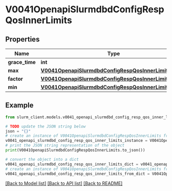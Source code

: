 # V0041OpenapiSlurmdbdConfigRespQosInnerLimits


## Properties

Name | Type | Description | Notes
------------ | ------------- | ------------- | -------------
**grace_time** | **int** | GraceTime | [optional] 
**max** | [**V0041OpenapiSlurmdbdConfigRespQosInnerLimitsMax**](V0041OpenapiSlurmdbdConfigRespQosInnerLimitsMax.md) |  | [optional] 
**factor** | [**V0041OpenapiSlurmdbdConfigRespQosInnerLimitsFactor**](V0041OpenapiSlurmdbdConfigRespQosInnerLimitsFactor.md) |  | [optional] 
**min** | [**V0041OpenapiSlurmdbdConfigRespQosInnerLimitsMin**](V0041OpenapiSlurmdbdConfigRespQosInnerLimitsMin.md) |  | [optional] 

## Example

```python
from slurm_client.models.v0041_openapi_slurmdbd_config_resp_qos_inner_limits import V0041OpenapiSlurmdbdConfigRespQosInnerLimits

# TODO update the JSON string below
json = "{}"
# create an instance of V0041OpenapiSlurmdbdConfigRespQosInnerLimits from a JSON string
v0041_openapi_slurmdbd_config_resp_qos_inner_limits_instance = V0041OpenapiSlurmdbdConfigRespQosInnerLimits.from_json(json)
# print the JSON string representation of the object
print(V0041OpenapiSlurmdbdConfigRespQosInnerLimits.to_json())

# convert the object into a dict
v0041_openapi_slurmdbd_config_resp_qos_inner_limits_dict = v0041_openapi_slurmdbd_config_resp_qos_inner_limits_instance.to_dict()
# create an instance of V0041OpenapiSlurmdbdConfigRespQosInnerLimits from a dict
v0041_openapi_slurmdbd_config_resp_qos_inner_limits_from_dict = V0041OpenapiSlurmdbdConfigRespQosInnerLimits.from_dict(v0041_openapi_slurmdbd_config_resp_qos_inner_limits_dict)
```
[[Back to Model list]](../README.md#documentation-for-models) [[Back to API list]](../README.md#documentation-for-api-endpoints) [[Back to README]](../README.md)



